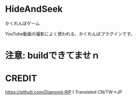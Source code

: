 # HideAndSeek
かくれんぼゲーム

YouTube動画の撮影によく使われる、かくれんぼプラグインです。




# 注意: buildできてませｎ






# CREDIT
https://github.com/Diamond-RIP
I Translated CN/TW->JP
